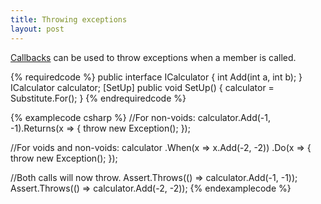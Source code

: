 ```yaml
---
title: Throwing exceptions
layout: post
---
```


[Callbacks](/help/callbacks) can be used to throw exceptions when a member is called.

{% requiredcode %}
public interface ICalculator { int Add(int a, int b); }
ICalculator calculator;
[SetUp] public void SetUp() { calculator = Substitute.For<ICalculator>(); }
{% endrequiredcode %}

{% examplecode csharp %}
//For non-voids:
calculator.Add(-1, -1).Returns(x => { throw new Exception(); });

//For voids and non-voids:
calculator
    .When(x => x.Add(-2, -2))
    .Do(x => { throw new Exception(); });

//Both calls will now throw.
Assert.Throws<Exception>(() => calculator.Add(-1, -1));
Assert.Throws<Exception>(() => calculator.Add(-2, -2));
{% endexamplecode %}


